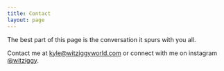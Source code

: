 ```yaml
---
title: Contact
layout: page
---
```


The best part of this page is the conversation it spurs with you all.

Contact me at [kyle@witziggyworld.com](mailto:kyle@witziggyworld.com) or connect with me on instagram [@witziggy](https://www.instagram.com/witziggy/).